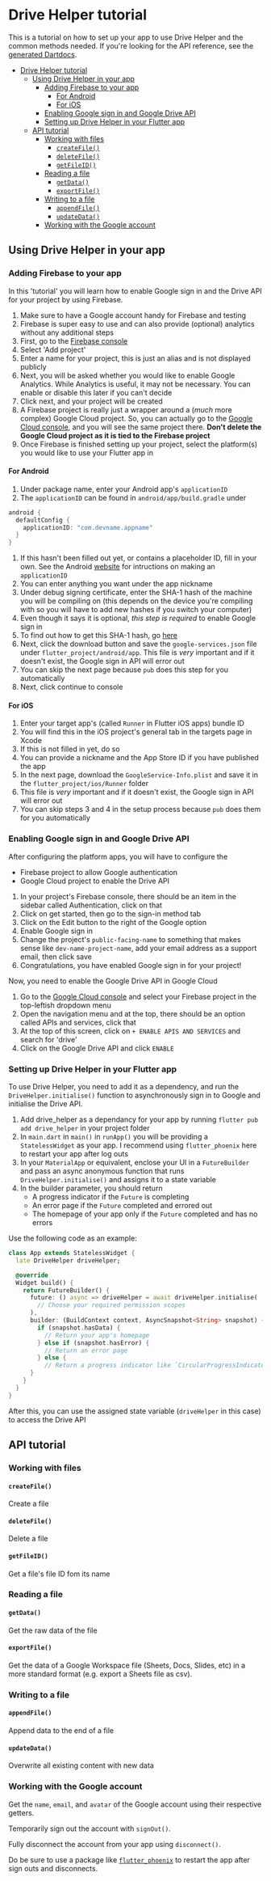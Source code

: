 # Drive Helper tutorial

This is a tutorial on how to set up your app to use Drive Helper and the common methods needed. If you're looking for the API reference, see the [generated Dartdocs](https://pub.dev/documentation/drive_helper/latest/).

- [Drive Helper tutorial](#drive-helper-tutorial)
  - [Using Drive Helper in your app](#using-drive-helper-in-your-app)
    - [Adding Firebase to your app](#adding-firebase-to-your-app)
      - [For Android](#for-android)
      - [For iOS](#for-ios)
    - [Enabling Google sign in and Google Drive API](#enabling-google-sign-in-and-google-drive-api)
    - [Setting up Drive Helper in your Flutter app](#setting-up-drive-helper-in-your-flutter-app)
  - [API tutorial](#api-tutorial)
    - [Working with files](#working-with-files)
      - [`createFile()`](#createfile)
      - [`deleteFile()`](#deletefile)
      - [`getFileID()`](#getfileid)
    - [Reading a file](#reading-a-file)
      - [`getData()`](#getdata)
      - [`exportFile()`](#exportfile)
    - [Writing to a file](#writing-to-a-file)
      - [`appendFile()`](#appendfile)
      - [`updateData()`](#updatedata)
    - [Working with the Google account](#working-with-the-google-account)

## Using Drive Helper in your app

### Adding Firebase to your app

In this 'tutorial' you will learn how to enable Google sign in and the Drive API for your project by using Firebase.

1. Make sure to have a Google account handy for Firebase and testing
2. Firebase is super easy to use and can also provide (optional) analytics without any additional steps
3. First, go to the [Firebase console](https://console.firebase.google.com)
4. Select 'Add project'
5. Enter a name for your project, this is just an alias and is not displayed publicly
6. Next, you will be asked whether you would like to enable Google Analytics. While Analytics is useful, it may not be necessary. You can enable or disable this later if you can't decide
7. Click next, and your project will be created
8. A Firebase project is really just a wrapper around a (_much_ more complex) Google Cloud project. So, you can actually go to the [Google Cloud console](https://console.cloud.google.com), and you will see the same project there. **Don't delete the Google Cloud project as it is tied to the Firebase project**
9.  Once Firebase is finished setting up your project, select the platform(s) you would like to use your Flutter app in

#### For Android

1. Under package name, enter your Android app's `applicationID`
2. The `applicationID` can be found in `android/app/build.gradle` under
```groovy
android {
  defaultConfig {
    applicationID: "com.devname.appname"
  }
}
```
1. If this hasn't been filled out yet, or contains a placeholder ID, fill in your own. See the Android [website](https://developer.android.com/studio/build/application-id.html) for intructions on making an `applicationID`
2. You can enter anything you want under the app nickname
3. Under debug signing certificate, enter the SHA-1 hash of the machine you will be compiling on (this depends on the device you're compiling with so you will have to add new hashes if you switch your computer)
4. Even though it says it is optional, _this step is required_ to enable Google sign in
5. To find out how to get this SHA-1 hash, go [here](https://developers.google.com/android/guides/client-auth)
6. Next, click the download button and save the `google-services.json` file under `flutter_project/android/app`. This file is _very_ important and if it doesn't exist, the Google sign in API will error out
7. You can skip the next page because `pub` does this step for you automatically
8. Next, click continue to console

#### For iOS

1. Enter your target app's (called `Runner` in Flutter iOS apps) bundle ID
2. You will find this in the iOS project's general tab in the targets page in Xcode
3. If this is not filled in yet, do so
4. You can provide a nickname and the App Store ID if you have published the app
5. In the next page, download the `GoogleService-Info.plist` and save it in the `flutter_project/ios/Runner` folder
6. This file is _very_ important and if it doesn't exist, the Google sign in API will error out
7. You can skip steps 3 and 4 in the setup process because `pub` does them for you automatically

### Enabling Google sign in and Google Drive API

After configuring the platform apps, you will have to configure the
   - Firebase project to allow Google authentication
   - Google Cloud project to enable the Drive API

1. In your project's Firebase console, there should be an item in the sidebar called Authentication, click on that
2. Click on get started, then go to the sign-in method tab
3. Click on the Edit button to the right of the Google option
4. Enable Google sign in
5. Change the project's `public-facing-name` to something that makes sense like `dev-name-project-name`, add your email address as a support email, then click save
6. Congratulations, you have enabled Google sign in for your project!

Now, you need to enable the Google Drive API in Google Cloud

1. Go to the [Google Cloud console](https://console.cloud.google.com) and select your Firebase project in the top-leftish dropdown menu
2. Open the navigation menu and at the top, there should be an option called APIs and services, click that
3. At the top of this screen, click on `+ ENABLE APIS AND SERVICES` and search for 'drive'
4. Click on the Google Drive API and click `ENABLE`

### Setting up Drive Helper in your Flutter app

To use Drive Helper, you need to add it as a dependency, and run the `DriveHelper.initialise()` function to asynchronously sign in to Google and initialise the Drive API.

1. Add drive_helper as a dependancy for your app by running `flutter pub add drive_helper` in your project folder
2. In `main.dart` in `main()` in `runApp()` you will be providing a `StatelessWidget` as your app. I recommend using `flutter_phoenix` here to restart your app after log outs
3. In your `MaterialApp` or equivalent, enclose your UI in a `FutureBuilder` and pass an async anonymous function that runs `DriveHelper.initialise()` and assigns it to a state variable
4. In the builder parameter, you should return 
   - A progress indicator if the `Future` is completing
   - An error page if the `Future` completed and errored out
   - The homepage of your app only if the `Future` completed and has no errors

Use the following code as an example:

```dart
class App extends StatelessWidget {
  late DriveHelper driveHelper;

  @override
  Widget build() {
    return FutureBuilder() {
      future: () async => driveHelper = await driveHelper.initialise(
        // Choose your required permission scopes
      ),
      builder: (BuildContext context, AsyncSnapshot<String> snapshot) {
        if (snapshot.hasData) {
          // Return your app's homepage
        } else if (snapshot.hasError) {
          // Return an error page
        } else {
          // Return a progress indicator like `CircularProgressIndicator`
      }
    }
  }
}
```

After this, you can use the assigned state variable (`driveHelper` in this case) to access the Drive API

## API tutorial
  
### Working with files

#### `createFile()`

Create a file 

#### `deleteFile()`

Delete a file

#### `getFileID()`

Get a file's file ID fom its name

### Reading a file

#### `getData()`

Get the raw data of the file

#### `exportFile()`

Get the data of a Google Workspace file (Sheets, Docs, Slides, etc) in a more standard format (e.g. export a Sheets file as csv).

### Writing to a file

#### `appendFile()`

Append data to the end of a file

#### `updateData()`

Overwrite all existing content with new data

### Working with the Google account

Get the `name`, `email`, and `avatar` of the Google account using their respective getters.

Temporarily sign out the account with `signOut()`.

Fully disconnect the account from your app using `disconnect()`.

Do be sure to use a package like [`flutter_phoenix`](https://pub.dev/packages/flutter_phoenix) to restart the app after sign outs and disconnects.
